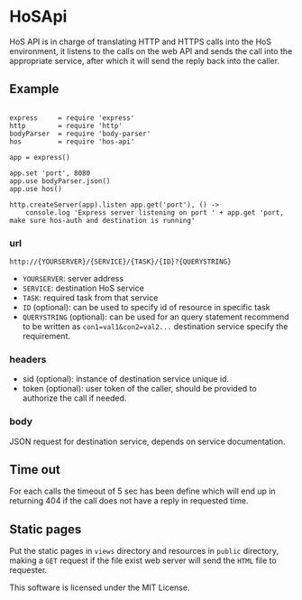 # HoSApi

HoS API is in charge of translating HTTP and HTTPS calls into the HoS environment, it listens to the calls on the web API and sends the call into the appropriate service, after which it will send the reply back into the caller.

## Example

``` coffee-script

express     = require 'express'
http        = require 'http'
bodyParser  = require 'body-parser'
hos         = require 'hos-api'

app = express()

app.set 'port', 8080
app.use bodyParser.json()
app.use hos()

http.createServer(app).listen app.get('port'), () ->
    console.log 'Express server listening on port ' + app.get 'port, make sure hos-auth and destination is running'
```

### url

`http://{YOURSERVER}/{SERVICE}/{TASK}/{ID}?{QUERYSTRING}`

- `YOURSERVER`: server address
- `SERVICE`: destination HoS service
- `TASK`: required task from that service
- `ID` (optional): can be used to specify id of resource in specific task
- `QUERYSTRING` (optional): can be used for an query statement recommend to be written as `con1=val1&con2=val2...` destination service specify the requirement.

### headers

- sid (optional): instance of destination service unique id.
- token (optional): user token of the caller, should be provided to authorize the call if needed.

### body

JSON request for destination service, depends on service documentation.

## Time out

For each calls the timeout of 5 sec has been define which will end up in returning 404 if the call does not have a reply in requested time.

## Static pages

Put the static pages in `views` directory and resources in `public` directory, making a `GET` request if the file exist web server will send the `HTML` file to requester.

This software is licensed under the MIT License.
